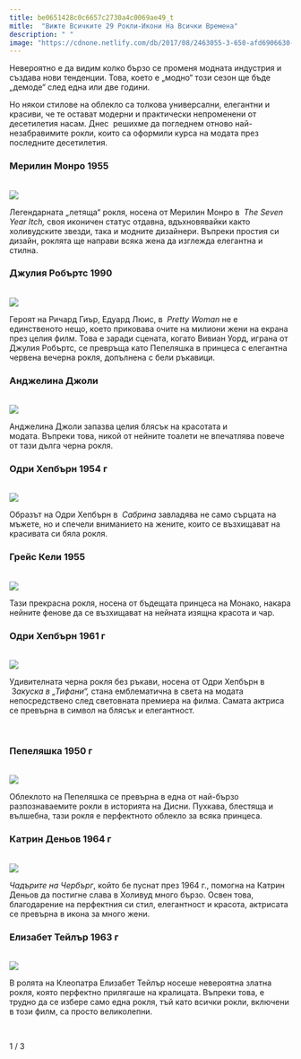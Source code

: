 ```yaml
---
title: be0651428c0c6657c2730a4c0069ae49_t
mitle:  "Вижте Всичките 29 Рокли-Икони На Всички Времена"
description: " "
image: "https://cdnone.netlify.com/db/2017/08/2463055-3-650-afd6906630-1481093278.jpg"
---
```


<p>   </p> <p>Невероятно е да видим колко бързо се променя модната индустрия и създава нови тенденции. Това, което е „модно“ този сезон ще бъде „демоде“ след една или две години.</p>   <p>Но някои стилове на облекло са толкова универсални, елегантни и красиви, че те остават модерни и практически непроменени от десетилетия насам. Днес  решихме да погледнем отново най-незабравимите рокли, които са оформили курса на модата през последните десетилетия.</p> <h3>Мерилин Монро 1955</h3> <p> <br/><img src="https://cdnone.netlify.com/db/2017/08/2463055-3-650-afd6906630-1481093278.jpg"/><br/></p> <p>Легендарната „летяща“ рокля, носена от Мерилин Монро в  <em>The Seven Year Itch, </em>своя иконичен статус отдавна, вдъхновявайки както холивудските звезди, така и модните дизайнери. Въпреки простия си дизайн, роклята ще направи всяка жена да изглежда елегантна и стилна.</p> <h3>Джулия Робъртс 1990</h3> <p> <br/><img src="https://cdnone.netlify.com/db/2017/08/2462455-52-650-60b1014b8d-1481093278.jpg"/><br/></p> <p>Героят на Ричард Гиър, Едуард Люис, в  <em>Pretty Woman</em> не е единственото нещо, което приковава очите на милиони жени на екрана през целия филм. Това е заради сцената, когато Вивиан Уорд, играна от Джулия Робъртс, се превръща като Пепеляшка в принцеса с елегантна червена вечерна рокля, допълнена с бели ръкавици.</p> <h3>Анджелина Джоли</h3> <p> <br/><img src="https://cdnone.netlify.com/db/2017/08/2463705-lp7HV_croper_ru-650-e46d041d5f-1481093278.jpg"/><br/></p> <p>Анджелина Джоли запазва целия блясък на красотата и модата. Въпреки това, никой от нейните тоалети не впечатлява повече от тази дълга черна рокля.</p> <h3>Одри Хепбърн 1954 г</h3> <p> <br/><img src="https://cdnone.netlify.com/db/2017/08/2462205-40-650-113583630c-1481093278.jpg"/><br/></p> <p>Образът на Одри Хепбърн в  <em>Сабрина</em> завладява не само сърцата на мъжете, но и спечели вниманието на жените, които се възхищават на красивата си бяла рокля. </p><h3>Грейс Кели 1955</h3> <p> <br/><img src="https://cdnone.netlify.com/db/2017/08/2462255-5-650-113583630c-1481093278.jpg"/><br/></p><p></p>    <div id="SC_TBlock_456377" class="SC_TBlock"> </div><p></p><p></p> <p>Тази прекрасна рокля, носена от бъдещата принцеса на Монако, накара нейните фенове да се възхищават на нейната изящна красота и чар.</p> <h3>Одри Хепбърн 1961 г</h3> <p> <br/><img src="https://cdnone.netlify.com/db/2017/08/2463905-7-650-113583630c-1481093278.jpg"/><br/></p> <p>Удивителната черна рокля без ръкави, носена от Одри Хепбърн в  З<em>акуска в „Тифани“, </em>стана емблематична в света на модата непосредствено след световната премиера на филма. Самата актриса се превърна в символ на блясък и елегантност.</p> <p> </p> <h3>Пепеляшка 1950 г</h3> <p> <br/><img src="https://cdnone.netlify.com/db/2017/08/2462355-54-650-ba5cb327b2-1481093278.jpg"/><br/></p> <p>Облеклото на Пепеляшка се превърна в една от най-бързо разпознаваемите рокли в историята на Дисни. Пухкава, блестяща и вълшебна, тази рокля е перфектното облекло за всяка принцеса.</p> <h3>Катрин Деньов 1964 г</h3> <p> <br/><img src="https://cdnone.netlify.com/db/2017/08/2462655-0-650-31c6de70cd-1481093278.jpg"/><br/></p> <p><em>Чадърите на Чербърг</em>, който бе пуснат през 1964 г., помогна на Катрин Деньов да постигне слава в Холивуд много бързо. Освен това, благодарение на перфектния си стил, елегантност и красота, актрисата се превърна в икона за много жени.</p> <h3>Елизабет Тейлър 1963 г</h3> <p> <br/><img src="https://cdnone.netlify.com/db/2017/08/2464755-11-650-afd6906630-1481093278.jpg"/><br/></p> <p>В ролята на Клеопатра Елизабет Тейлър носеше невероятна златна рокля, която перфектно прилягаше на кралицата. Въпреки това, е трудно да се избере само една рокля, тъй като всички рокли, включени в този филм, са просто великолепни.</p> <p> </p>   <p>    </p><div id="SC_TBlock_456377" class="SC_TBlock"> </div><p></p>             <i></i>1 / 3<i></i>         